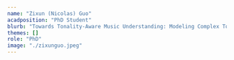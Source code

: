```yaml
---
name: "Zixun (Nicolas) Guo"
acadposition: "PhD Student"
blurb: "Towards Tonality-Aware Music Understanding: Modeling Complex Tonal Harmony"
themes: []
role: "PhD"
image: "./zixunguo.jpeg"
---
```


